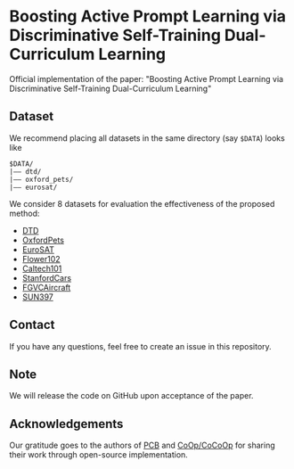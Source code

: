 # Boosting Active Prompt Learning via Discriminative Self-Training Dual-Curriculum Learning
Official implementation of the paper: "Boosting Active Prompt Learning via Discriminative Self-Training Dual-Curriculum Learning"
## Dataset
We recommend placing all datasets in the same directory (say `$DATA`) looks like
```
$DATA/
|–– dtd/
|–– oxford_pets/
|–– eurosat/
```

We consider 8 datasets for evaluation the effectiveness of the proposed method:
* [DTD](https://www.robots.ox.ac.uk/~vgg/data/dtd/download/dtd-r1.0.1.tar.gz)
* [OxfordPets](https://www.robots.ox.ac.uk/~vgg/data/pets/data/images.tar.gz)
* [EuroSAT](http://madm.dfki.de/files/sentinel/EuroSAT.zip)
* [Flower102](https://www.robots.ox.ac.uk/~vgg/data/flowers/102/102flowers.tgz)
* [Caltech101](http://www.vision.caltech.edu/Image_Datasets/Caltech101/101_ObjectCategories.tar.gz)
* [StanfordCars](https://ai.stanford.edu/~jkrause/cars/car_dataset.html)
* [FGVCAircraft](https://www.robots.ox.ac.uk/~vgg/data/fgvc-aircraft/archives/fgvc-aircraft-2013b.tar.gz.)
* [SUN397](http://vision.princeton.edu/projects/2010/SUN/SUN397.tar.gz)

## Contact
If you have any questions, feel free to create an issue in this repository.

## Note
We will release the code on GitHub upon acceptance of the paper.

## Acknowledgements
Our gratitude goes to the authors of [PCB](https://github.com/kaist-dmlab/pcb) and [CoOp/CoCoOp](https://github.com/KaiyangZhou/CoOp) for sharing their work through open-source implementation.

